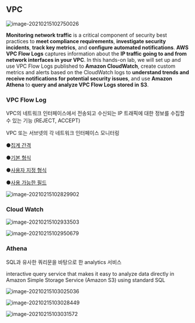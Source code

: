 ## VPC

![image-20210215102750026](C:\Users\eumde\AppData\Roaming\Typora\typora-user-images\image-20210215102750026.png)

**Monitoring network traffic** is a critical component of security best practices to **meet compliance requirements**, **investigate security incidents**, **track key metrics**, and **configure automated notifications**. **AWS VPC Flow Logs** captures information about the **IP traffic going to and from network interfaces in your VPC**. In this hands-on lab, we will set up and use VPC Flow Logs published to **Amazon CloudWatch**, create custom metrics and alerts based on the CloudWatch logs to **understand trends and receive notifications for potential security issues**, and use **Amazon Athena** to **query and analyze VPC Flow Logs stored in** **S3**.



### VPC Flow Log

VPC의 네트워크 인터페이스에서 전송되고 수신되는 IP 트래픽에 대한 정보를 수집할 수 있는 기능 (REJECT, ACCEPT)

VPC 또는 서브넷의 각 네트워크 인터페이스 모니터링

●[집계 간격](https://docs.aws.amazon.com/ko_kr/vpc/latest/userguide/flow-logs.html)

●[기본 형식](https://docs.aws.amazon.com/ko_kr/vpc/latest/userguide/flow-logs.html)

●[사용자 지정 형식](https://docs.aws.amazon.com/ko_kr/vpc/latest/userguide/flow-logs.html)

●[사용 가능한 필드](https://docs.aws.amazon.com/ko_kr/vpc/latest/userguide/flow-logs.html)



![image-20210215102829902](C:\Users\eumde\AppData\Roaming\Typora\typora-user-images\image-20210215102829902.png)



### Cloud Watch

![image-20210215102933503](C:\Users\eumde\AppData\Roaming\Typora\typora-user-images\image-20210215102933503.png)



![image-20210215102950679](C:\Users\eumde\AppData\Roaming\Typora\typora-user-images\image-20210215102950679.png)



### Athena

SQL과 유사한 쿼리문을 바탕으로 한 analytics 서비스

interactive query service that makes it easy to analyze data directly in Amazon Simple Storage Service (Amazon S3) using standard SQL

![image-20210215103025036](C:\Users\eumde\AppData\Roaming\Typora\typora-user-images\image-20210215103025036.png)

![image-20210215103028449](C:\Users\eumde\AppData\Roaming\Typora\typora-user-images\image-20210215103028449.png)

![image-20210215103031572](C:\Users\eumde\AppData\Roaming\Typora\typora-user-images\image-20210215103031572.png)





